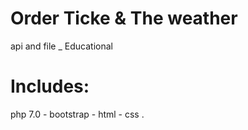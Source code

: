 # Order Ticke & The weather 
api and file _
Educational
# Includes:
php 7.0 -
bootstrap -
html -
css .
